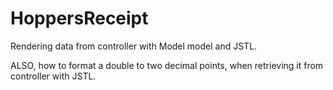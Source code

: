 # HoppersReceipt

Rendering data from controller with Model model and JSTL.

ALSO, how to format a double to two decimal points, when retrieving it from controller with JSTL.
